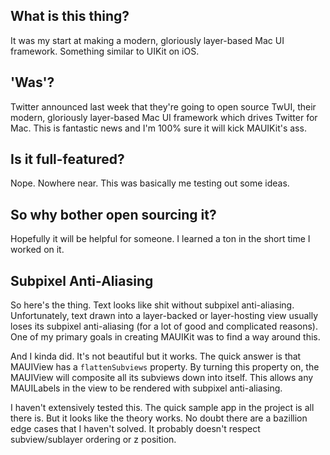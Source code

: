 ## What is this thing?
It was my start at making a modern, gloriously layer-based Mac UI framework. Something similar to UIKit on iOS.

## 'Was'?
Twitter announced last week that they're going to open source TwUI, their modern, gloriously layer-based Mac UI framework which drives Twitter for Mac. This is fantastic news and I'm 100% sure it will kick MAUIKit's ass.

## Is it full-featured?
Nope. Nowhere near. This was basically me testing out some ideas.

## So why bother open sourcing it?
Hopefully it will be helpful for someone. I learned a ton in the short time I worked on it.

## Subpixel Anti-Aliasing
So here's the thing. Text looks like shit without subpixel anti-aliasing. Unfortunately, text drawn into a layer-backed or layer-hosting view usually loses its subpixel anti-aliasing (for a lot of good and complicated reasons). One of my primary goals in creating MAUIKit was to find a way around this.

And I kinda did. It's not beautiful but it works. The quick answer is that MAUIView has a `flattenSubviews` property. By turning this property on, the MAUIView will composite all its subviews down into itself. This allows any MAUILabels in the view to be rendered with subpixel anti-aliasing.

I haven't extensively tested this. The quick sample app in the project is all there is. But it looks like the theory works. No doubt there are a bazillion edge cases that I haven't solved. It probably doesn't respect subview/sublayer ordering or z position.